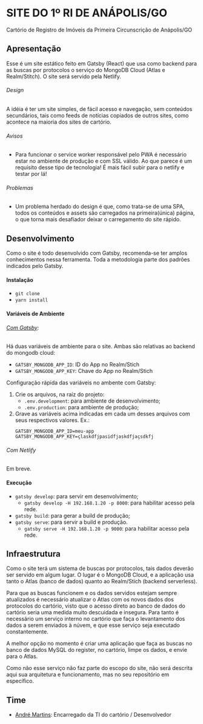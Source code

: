 # SITE DO 1º RI DE ANÁPOLIS/GO

Cartório de Registro de Imóveis da Primeira Circunscrição de Anápolis/GO

## Apresentação

Esse é um site estático feito em Gatsby (React) que usa como backend para as buscas por protocolos o serviço do MongoDB Cloud (Atlas e Realm/Stitch).
O site será servido pela Netlify.

###### Design

A idéia é ter um site simples, de fácil acesso e navegação, sem conteúdos secundários, tais como feeds de notícias copiados de outros sites, como acontece na maioria dos sites de cartório.

###### Avisos

- Para funcionar o service worker responsável pelo PWA é necessário estar no ambiente de produção e com SSL válido. Ao que parece é um requisito desse tipo de tecnologia! É mais fácil subir para o netlify e testar por lá!

###### Problemas

- Um problema herdado do design é que, como trata-se de uma SPA, todos os conteúdos e assets são carregados na primeira(única) página, o que torna mais desafiador deixar o carregamento do site rápido.

## Desenvolvimento

Como o site é todo desenvolvido com Gatsby, recomenda-se ter amplos conhecimentos nessa ferramenta. Toda a metodologia parte dos padrões indicados pelo Gatsby.

#### Instalação

- `git clone`
- `yarn install`

#### Variáveis de Ambiente

###### [Com Gatsby](https://www.gatsbyjs.org/docs/environment-variables/):

Há duas variáveis de ambiente para o site. Ambas são relativas ao backend do mongodb cloud:

- `GATSBY_MONGODB_APP_ID`: ID do App no Realm/Stich
- `GATSBY_MONGODB_APP_KEY`: Chave do App no Realm/Stich

Configuração rápida das variáveis no ambente com Gatsby:

1. Crie os arquivos, na raíz do projeto:
   - `.env.development`: para ambiente de desenvolvimento;
   - `.env.production`: para ambiente de produção;
2. Grave as variáveis acima indicadas em cada um desses arquivos com seus respectivos valores. Ex.:
   ```
   GATSBY_MONGODB_APP_ID=meu-app
   GATSBY_MONGODB_APP_KEY=çlaskdfjpasidfjaskdfjaçsdkfj
   ```

###### Com Netlify

Em breve.

#### Execução

- `gatsby develop`: para servir em desenvolvimento;
  - `gatsby develop -H 192.168.1.20 -p 8000`: para habilitar acesso pela rede.
- `gatsby build`: para gerar a build de produção;
- `gatsby serve`: para servir a build e produção.
  - `gatsby serve -H 192.168.1.20 -p 9000`: para habilitar acesso pela rede.

## Infraestrutura

Como o site terá um sistema de buscas por protocolos, tais dados deverão ser servido em algum lugar. O lugar é o MongoDB Cloud, e a aplicação usa tanto o Atlas (banco de dados) quanto ao Realm/Stich (backend serverless).

Para que as buscas funcionem e os dados servidos estejam sempre atualizados é necessário atualizar o Atlas com os novos dados dos protocolos do cartório, visto que o acesso direto ao banco de dados do cartório seria uma medida muito descuidada e insegura. Para tanto é necessário um serviço interno no cartório que faça o levantamento dos dados a serem enviados à núvem, e que esse serviço seja executado constantemente.

A melhor opção no momento é criar uma aplicação que faça as buscas no banco de dados MySQL do register, no cartório, limpe os dados, e envie para o Atlas.

Como não esse serviço não faz parte do escopo do site, não será descrita aqui sua arquitetura e funcionamento, mas no seu repositório em específico.

## Time

- [André Martins](https://github.com/fmartins-andre): Encarregado da TI do cartório / Desenvolvedor
